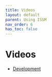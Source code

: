```yaml
---
title: Videos
layout: default
parent: Using ISSM
nav_order: 6
has_toc: false
---
```


<h1>Videos</h1>

- <a href="development" target="_top">Development</a>
